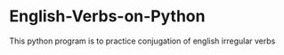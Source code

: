 # English-Verbs-on-Python
This python program is to practice conjugation of english irregular verbs
